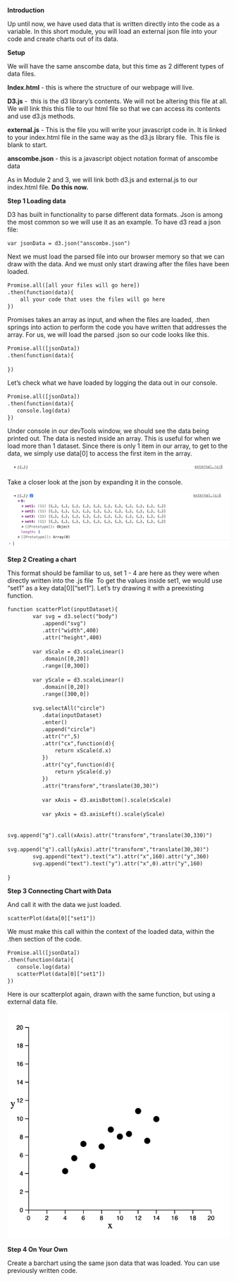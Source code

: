 **Introduction**

Up until now, we have used data that is written directly into the code as a variable. In this short module, you will load an external json file into your code and create charts out of its data.

**Setup**

We will have the same anscombe data, but this time as 2 different types of data files.

**Index.html** \- this is where the structure of our webpage will live.

**D3.js** -  this is the d3 library’s contents. We will not be altering this file at all. We will link this this file to our html file so that we can access its contents and use d3.js methods.

**external.js** - This is the file you will write your javascript code in. It is linked to your index.html file in the same way as the d3.js library file.  This file is blank to start.

**anscombe.json** - this is a javascript object notation format of anscombe data

As in Module 2 and 3, we will link both d3.js and external.js to our index.html file. **Do this now.**


**Step 1 Loading data**

D3 has built in functionality to parse different data formats. Json is among the most common so we will use it as an example. To have d3 read a json file:

    var jsonData = d3.json("anscombe.json")

Next we must load the parsed file into our browser memory so that we can draw with the data. And we must only start drawing after the files have been loaded.

    Promise.all([all your files will go here])
    .then(function(data){
        all your code that uses the files will go here   
    })

Promises takes an array as input, and when the files are loaded, .then springs into action to perform the code you have written that addresses the array. For us, we will load the parsed .json so our code looks like this.

    Promise.all([jsonData])
    .then(function(data){

    })

Let’s check what we have loaded by logging the data out in our console.

    Promise.all([jsonData])
    .then(function(data){
       console.log(data)
    })

Under console in our devTools window, we should see the data being printed out. The data is nested inside an array. This is useful for when we load more than 1 dataset. Since there is only 1 item in our array, to get to the data, we simply use data[0] to access the first item in the array.

![](images/image3.png)

Take a closer look at the json by expanding it in the console.

![](images/image1.png)


**Step 2 Creating a chart**

This format should be familiar to us, set 1 - 4 are here as they were when directly written into the .js file  To get the values inside set1, we would use “set1” as a key data[0][“set1”]. Let’s try drawing it with a preexisting function.

    function scatterPlot(inputDataset){
            var svg = d3.select("body")
               .append("svg")
               .attr("width",400)
               .attr("height",400)

            var xScale = d3.scaleLinear()
               .domain([0,20])
               .range([0,300])

            var yScale = d3.scaleLinear()
               .domain([0,20])
               .range([300,0])

            svg.selectAll("circle")
               .data(inputDataset)
               .enter()
               .append("circle")
               .attr("r",5)
               .attr("cx",function(d){
                   return xScale(d.x)
               })
               .attr("cy",function(d){
                   return yScale(d.y)
               })
               .attr("transform","translate(30,30)")

               var xAxis = d3.axisBottom().scale(xScale)

               var yAxis = d3.axisLeft().scale(yScale)

            svg.append("g").call(xAxis).attr("transform","translate(30,330)")
            svg.append("g").call(yAxis).attr("transform","translate(30,30)")
            svg.append("text").text("x").attr("x",160).attr("y",360)
            svg.append("text").text("y").attr("x",0).attr("y",160)

    }

**Step 3 Connecting Chart with Data**

And call it with the data we just loaded.

    scatterPlot(data[0]["set1"])

We must make this call within the context of the loaded data, within the .then section of the code.

    Promise.all([jsonData])
    .then(function(data){
       console.log(data)
       scatterPlot(data[0]["set1"])
    })

Here is our scatterplot again, drawn with the same function, but using a external data file.

![](images/image2.png)

**Step 4 On Your Own**

Create a barchart using the same json data that was loaded. You can use previously written code.